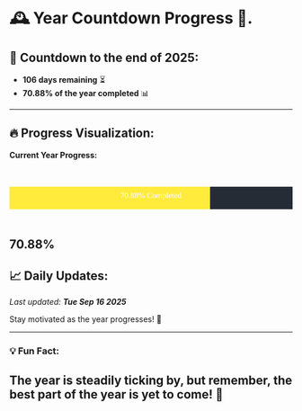 
# &#x1F570; **Year Countdown Progress** &#x1F389;.

## &#x1F4C5; Countdown to the end of 2025:
- **106 days remaining** &#x23F3;
- **70.88% of the year completed** &#x1F4CA;

---

## &#x1F525; **Progress Visualization**:

**Current Year Progress:**

<br><br>
![Progress Bar](https://raw.githubusercontent.com/dayanidigv/year-countdown-progress/main/progress-bar.svg)
<br><br>

**70.88%**
---

## &#x1F4C8; **Daily Updates**:

_Last updated: **Tue Sep 16 2025**_

Stay motivated as the year progresses! &#x1F680;

--- 

### &#x1F4A1; **Fun Fact:**
The year is steadily ticking by, but remember, the best part of the year is yet to come! &#x1F31F;
---
